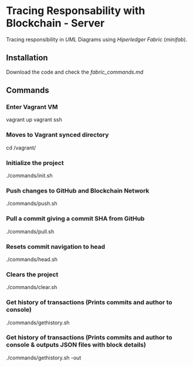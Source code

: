 # Tracing Responsability with Blockchain - Server

Tracing responsibility in _UML_ Diagrams using *Hiperledger Fabric* (_minifab_).

## Installation

Download the code and check the *fabric_commands.md*

## Commands

### Enter Vagrant VM
vagrant up
vagrant ssh

### Moves to Vagrant synced directory
cd /vagrant/

### Initialize the project
./commands/init.sh

### Push changes to GitHub and Blockchain Network
./commands/push.sh

### Pull a commit giving a commit SHA from GitHub
./commands/pull.sh

### Resets commit navigation to head
./commands/head.sh

### Clears the project
./commands/clear.sh

### Get history of transactions (Prints commits and author to console)
./commands/gethistory.sh

### Get history of transactions (Prints commits and author to console & outputs JSON files with block details)
./commands/gethistory.sh -out
